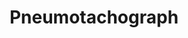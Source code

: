 ---
word: "true"

title: "Pneumotachograph"

categories: ['']

tags: ['Pneumotachograph']

arwords: 'مقياس انسياب الهواء'
arwords2: 'أنابيب جريان الهواء'

arexps: []

enwords: ['Pneumotachograph']

enexps: []

arlexicons: 'ق'
arlexicons2: 'أ'

enlexicons: 'P'

authors: ['Ruqayya Roshdy']

translators: ['']

citations: 'مقدمة في حوسبة اللغة العربية'

sources: 'مركز الملك عبدالله بن عبدالعزيز الدولي لخدمة اللغة العربية'

slug: ""
---